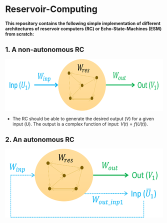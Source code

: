 # Reservoir-Computing 

#### This repository contains the following simple implementation of different architectures of reservoir computers (RC) or Echo-State-Machines (ESM) from scratch:

## 1. A non-autonomous RC 
<p align="center">
<img src="https://github.com/maneesh51/Reservoir-Computing/blob/main/1.RC_NonAuto_IO.png" width="700" height="165">
</p>

- The RC should be able to generate the desired output ($V$) for a given input ($U$). The output is a complex function of input: $V(t) = f(U(t))$.


## 2. An autonomous RC 
<p align="center">
<img src="https://github.com/maneesh51/Reservoir-Computing/blob/main/2.RC_Auto_IO.png" width="630" height="220">
</p>
